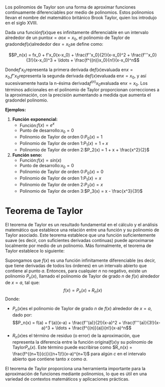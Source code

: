 Los polinomios de Taylor son una forma de aproximar funciones continuamente diferenciables por medio de polinomios. Estos polinomios llevan el nombre del matemático británico Brook Taylor, quien los introdujo en el siglo XVIII. 

Dada una función$f(x)$que es infinitamente diferenciable en un intervalo alrededor de un punto$x = a$o$x=x_0$, el polinomio de Taylor de grado$n$de$f(x)$alrededor de$x = x_0$se define como:

$$P_n(x) = fx_0 + f'x_0(x-x_0) + \frac{f''x_0}{2!}(x-x_0)^2 + \frac{f'''x_0}{3!}(x-x_0)^3 + \ldots + \frac{f^{(n)}x_0}{n!}(x-x_0)^n$$

Donde$f'x_0$representa la primera derivada de$f(x)$evaluada en$x = x_0$,$f''x_0$representa la segunda derivada de$f(x)$evaluada en$x = x_0$, y así sucesivamente hasta la n-ésima derivada$f^{(n)}x_0$evaluada en$x = x_0$. Los términos adicionales en el polinomio de Taylor proporcionan correcciones a la aproximación, con la precisión aumentando a medida que aumenta el grado$n$del polinomio.

**Ejemplos:**
1. **Función** **exponencial:**
	- Función:$f(x) = e^x$
	- Punto de desarrollo:$x_0 = 0$
	- Polinomio de Taylor de orden 0:$P_0(x) = 1$
	- Polinomio de Taylor de orden 1:$P_1(x) = 1 + x$
	- Polinomio de Taylor de orden 2:$P_2(x) = 1 + x + \frac{x^2}{2}$
1. **Función seno:**
	- Función:$f(x) = sin(x)$
	- Punto de desarrollo:$x_0 = 0$
	- Polinomio de Taylor de orden 0:$P_0(x) = 0$
	- Polinomio de Taylor de orden 1:$P_1(x) = x$
	- Polinomio de Taylor de orden 2:$P_2(x) = x$
	- Polinomio de Taylor de orden 3:$P_3(x) = x - \frac{x^3}{3!}$

# Teorema de Taylor
El teorema de Taylor es un resultado fundamental en el cálculo y el análisis matemático que establece una relación entre una función y su polinomio de Taylor asociado. Este teorema establece que una función suficientemente suave (es decir, con suficientes derivadas continuas) puede aproximarse localmente por medio de un polinomio. Más formalmente, el teorema de Taylor establece lo siguiente:

Supongamos que $f(x)$ es una función infinitamente diferenciable (es decir, que tiene derivadas de todos los órdenes) en un intervalo abierto que contiene al punto $a$. Entonces, para cualquier $n$ no negativo, existe un polinomio $P_n(x)$, llamado el polinomio de Taylor de grado $n$ de $f(x)$ alrededor de $x = a$, tal que:
$$f(x) = P_n(x) + R_n(x)$$
Donde:

- $P_n(x)$es el polinomio de Taylor de grado $n$ de $f(x)$ alrededor de $x = a$, dado por:
$$P_n(x) = f(a) + f'(a)(x-a) + \frac{f''(a)}{2!}(x-a)^2 + \frac{f'''(a)}{3!}(x-a)^3 + \ldots + \frac{f^{(n)}(a)}{n!}(x-a)^n$$
- $R_n(x)$es el término de residuo (o error) de la aproximación, que representa la diferencia entre la función original$f(x)$y su polinomio de Taylor$P_n(x)$. Este término puede escribirse como $R_n(x) = \frac{f^{(n+1)}(c)}{(n+1)!}(x-a)^{n+1}$ para algún $c$ en el intervalo abierto que contiene tanto $x$ como $a$.

El teorema de Taylor proporciona una herramienta importante para la aproximación de funciones mediante polinomios, lo que es útil en una variedad de contextos matemáticos y aplicaciones prácticas.
